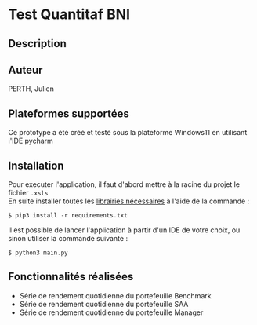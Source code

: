 # Test Quantitaf BNI

## Description 


## Auteur

PERTH, Julien

## Plateformes supportées 

Ce prototype a été créé et testé sous la plateforme Windows11 en utilisant l'IDE pycharm

## Installation

Pour executer l'application, il faut d'abord mettre à la racine du projet le fichier `.xsls`<br/>
En suite installer toutes les [librairies nécessaires](./requirements.txt) à l'aide de la commande :
````
$ pip3 install -r requirements.txt
````

Il est possible de lancer l'application à partir d'un IDE de votre choix, ou sinon utiliser la commande suivante :

````
$ python3 main.py
````

## Fonctionnalités réalisées
- Série de rendement quotidienne du portefeuille Benchmark
- Série de rendement quotidienne du portefeuille SAA
- Série de rendement quotidienne du portefeuille Manager
